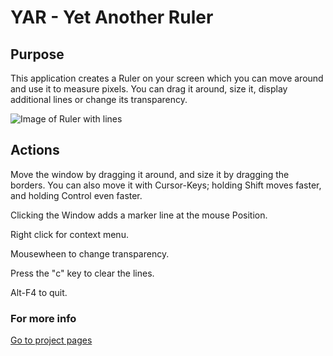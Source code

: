 # YAR - Yet Another Ruler

## Purpose

This application creates a Ruler on your screen which you can move around and use it to measure pixels. You can drag it around, size it, display additional lines or change its transparency.

![Image of Ruler with lines](https://praschl.github.io/ruler/withLines.png)

## Actions

Move the window by dragging it around, and size it by dragging the borders.
You can also move it with Cursor-Keys; holding Shift moves faster, and holding Control even faster.

Clicking the Window adds a marker line at the mouse Position.

Right click for context menu.

Mousewheen to change transparency.

Press the "c" key to clear the lines.

Alt-F4 to quit.

### For more info
[Go to project pages](https://praschl.github.io/ruler/)
